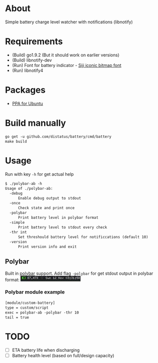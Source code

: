 # About

Simple battery charge level watcher with notifications (libnotify)

# Requirements

- (Build) go1.9.2 (But it should work on earlier versions)
- (Build) libnotify-dev
- (Run) Font for battery indicator - [Siji iconic bitmap font](https://github.com/stark/siji)
- (Run) libnotify4

# Packages

- [PPA for Ubuntu](https://launchpad.net/~drdeimosnn/+archive/ubuntu/survive-on-wm)

# Build manually

```
go get -u github.com/distatus/battery/cmd/battery
make build
```

# Usage

Run with key `-h` for get actual help
```
$ ./polybar-ab -h
Usage of ./polybar-ab:
  -debug
      Enable debug output to stdout
  -once
      Check state and print once
  -polybar
      Print battery level in polybar format
  -simple
      Print battery level to stdout every check
  -thr int
      Set threshould battery level for notificcations (default 10)
  -version
      Print version info and exit
```

## Polybar

Built in [polybar](https://github.com/jaagr/polybar) support.
Add flag `-polybar` for get stdout output in polybar format:
![Charging](/screenshots/charging.gif?raw=true "Charging")

### Polybar module example
```
[module/custom-battery]
type = custom/script
exec = polybar-ab -polybar -thr 10
tail = true
```

# TODO
- [ ] ETA battery life when discharging
- [ ] Battery health level (based on full/design capacity)
